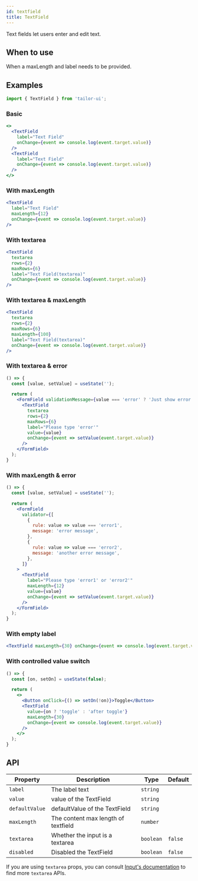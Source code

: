 ```yaml
---
id: textfield
title: TextField
---
```


Text fields let users enter and edit text.

## When to use

When a maxLength and label needs to be provided.

## Examples

```js
import { TextField } from 'tailor-ui';
```

### Basic

```jsx live
<>
  <TextField
    label="Text Field"
    onChange={event => console.log(event.target.value)}
  />
  <TextField
    label="Text Field"
    onChange={event => console.log(event.target.value)}
  />
</>
```

### With maxLength

```jsx live
<TextField
  label="Text Field"
  maxLength={12}
  onChange={event => console.log(event.target.value)}
/>
```

### With textarea

```jsx live
<TextField
  textarea
  rows={2}
  maxRows={6}
  label="Text Field(textarea)"
  onChange={event => console.log(event.target.value)}
/>
```

### With textarea & maxLength

```jsx live
<TextField
  textarea
  rows={2}
  maxRows={6}
  maxLength={100}
  label="Text Field(textarea)"
  onChange={event => console.log(event.target.value)}
/>
```

### With textarea & error

```jsx live
() => {
  const [value, setValue] = useState('');

  return (
    <FormField validationMessage={value === 'error' ? 'Just show error' : null}>
      <TextField
        textarea
        rows={2}
        maxRows={6}
        label="Please type 'error'"
        value={value}
        onChange={event => setValue(event.target.value)}
      />
    </FormField>
  );
}
```

### With maxLength & error

```jsx live
() => {
  const [value, setValue] = useState('');

  return (
    <FormField
      validator={[
        {
          rule: value => value === 'error1',
          message: 'error message',
        },
        {
          rule: value => value === 'error2',
          message: 'another error message',
        },
      ]}
    >
      <TextField
        label="Please type 'error1' or 'error2'"
        maxLength={12}
        value={value}
        onChange={event => setValue(event.target.value)}
      />
    </FormField>
  );
}
```

### With empty label

```jsx live
<TextField maxLength={30} onChange={event => console.log(event.target.value)} />
```

### With controlled value switch

```jsx live
() => {
  const [on, setOn] = useState(false);

  return (
    <>
      <Button onClick={() => setOn(!on)}>Toggle</Button>
      <TextField
        value={on ? 'toggle' : 'after toggle'}
        maxLength={30}
        onChange={event => console.log(event.target.value)}
      />
    </>
  );
}
```

## API

| Property       | Description                         | Type      | Default |
|----------------|-------------------------------------|-----------|---------|
| `label`        | The label text                      | `string`  |         |
| `value`        | value of the TextField              | `string`  |         |
| `defaultValue` | defaultValue of the TextField       | `string`  |         |
| `maxLength`    | The content max length of textfield | `number`  |         |
| `textarea`     | Whether the input is a textarea     | `boolean` | `false` |
| `disabled`     | Disabled the TextField              | `boolean` | `false` |

If you are using `textarea` props, you can consult [Input's documentation](Input.md#api) to find more
`textarea` APIs.
